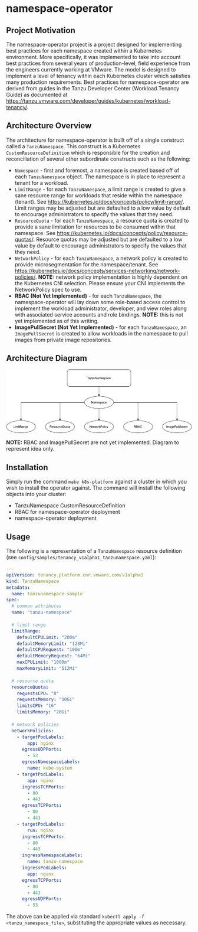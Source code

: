 # namespace-operator

## Project Motivation

The namespace-operator project is a project designed for implementing best practices for each namespace created
within a Kubernetes environment.  More specifically, it was implemented to take into account best practices
from several years of production-level, field experience from the engineers currently working at VMware.  The model
is designed to implement a level of tenancy within each Kubernetes cluster which satisfies many production
requirements.  Best practices for namespace-operator are derived from guides in the Tanzu Developer Center
(Workload Tenancy Guide) as documented at https://tanzu.vmware.com/developer/guides/kubernetes/workload-tenancy/.

## Architecture Overview

The architecture for namespace-operator is built off of a single construct called a `TanzuNamespace`. This construct
is a Kubernetes `CustomResourceDefinition` which is responsible for the creation and reconciliation of several other
subordinate constructs such as the following:

- `Namespace` - first and foremost, a namespace is created based off of each `TanzuNamespace` object.  The namespace
  is in place to represent a tenant for a workload.
- `LimitRange` - for each `TanzuNamespace`, a limit range is created to give a sane resource range for workloads that reside
  within the namespace (tenant).  See https://kubernetes.io/docs/concepts/policy/limit-range/.  Limit ranges may be adjusted
  but are defaulted to a low value by default to encourage administrators to specify the values that
  they need.
- `ResourceQuota` - for each `TanzuNamespace`, a resource quota is created to provide a sane limitation for resources to
  be consumed within that namespace.  See https://kubernetes.io/docs/concepts/policy/resource-quotas/.  Resource
  quotas may be adjusted but are defaulted to a low value by default to encourage administrators to specify the values that
  they need.
- `NetworkPolicy` - for each `TanzuNamespace`, a network policy is created to provide microsegmentation for the namespace/tenant.
  See https://kubernetes.io/docs/concepts/services-networking/network-policies/.  **NOTE:** network policy implementation is
  highly dependent on the Kubernetes CNI selection.  Please ensure your CNI implements the NetworkPolicy spec to use.
- **RBAC (Not Yet Implemented)** - for each `TanzuNamespace`, the namespace-operator will lay down some role-based access
  control to implement the workload administrator, developer, and view roles along with associated service accounts and role bindings.
  **NOTE:** this is not yet implemented as of this writing.
- **ImagePullSecret (Not Yet Implemented)** - for each `TanzuNamespace`, an `ImagePullSecret` is created to allow workloads
  in the namespace to pull images from private image repositories.

## Architecture Diagram

![namespace-operator diagram](img/namespace-operator.png "namespace-operator diagram")

**NOTE:** RBAC and ImagePullSecret are not yet implemented.  Diagram to represent idea only.

## Installation

Simply run the command `make k8s-platform` against a cluster in which you wish to install the operator against.  The command
will install the following objects into your cluster:

- TanzuNamespace CustomResourceDefinition
- RBAC for namespace-operator deployment
- namespace-operator deployment


## Usage

The following is a representation of a `TanzuNamespace` resource definition (see `config/samples/tenancy_v1alpha1_tanzunamespace.yaml`):

```yaml
---
apiVersion: tenancy.platform.cnr.vmware.com/v1alpha1
kind: TanzuNamespace
metadata:
  name: tanzunamespace-sample
spec:
  # common attributes
  name: "tanzu-namespace"

  # limit range
  limitRange:
    defaultCPULimit: "200m"
    defaultMemoryLimit: "128Mi"
    defaultCPURequest: "100m"
    defaultMemoryRequest: "64Mi"
    maxCPULimit: "1000m"
    maxMemoryLimit: "512Mi"

  # resource quota
  resourceQuota:
    requestsCPU: "8"
    requestsMemory: "10Gi"
    limitsCPU: "16"
    limitsMemory: "20Gi"

  # network policies
  networkPolicies:
    - targetPodLabels:
        app: nginx
      egressUDPPorts:
        - 53
      egressNamespaceLabels:
        name: kube-system
    - targetPodLabels:
        app: nginx
      ingressTCPPorts:
        - 80
        - 443
      egressTCPPorts:
        - 80
        - 443
    - targetPodLabels:
        run: nginx
      ingressTCPPorts:
        - 80
        - 443
      ingressNamespaceLabels:
        name: tanzu-namespace
      ingressPodLabels:
        app: nginx
      egressTCPPorts:
        - 80
        - 443
      egressUDPPorts:
        - 53
```

The above can be applied via standard `kubectl apply -f <tanzu_namespace_file>`, substituting the appropriate values as necessary.
